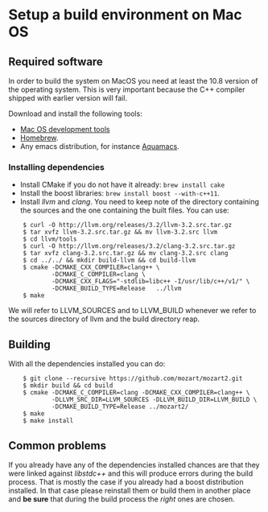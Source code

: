 # Setup a build environment on Mac OS

## Required software

In order to build the system on MacOS you need at least the 10.8 version of the operating system. This is very important because the C++ compiler shipped with earlier version will fail.

Download and install the following tools:

*  [Mac OS development tools](http://developer.apple.com)
*  [Homebrew](http://mxcl.github.com/homebrew/).
*   Any emacs distribution, for instance [Aquamacs](http://aquamacs.org/).

### Installing dependencies

*  Install CMake if you do not have it already: `brew install cake` 
*  Install the boost libraries: `brew install boost --with-c++11`.
*  Install *llvm* and *clang*. You need to keep note of the directory containing the sources and the one containing the built files. You can use: 

```
    $ curl -O http://llvm.org/releases/3.2/llvm-3.2.src.tar.gz
    $ tar xvfz llvm-3.2.src.tar.gz && mv llvm-3.2.src llvm
    $ cd llvm/tools
    $ curl -O http://llvm.org/releases/3.2/clang-3.2.src.tar.gz
    $ tar xvfz clang-3.2.src.tar.gz && mv clang-3.2.src clang
    $ cd ../../ && mkdir build-llvm && cd build-llvm
    $ cmake -DCMAKE_CXX_COMPILER=clang++ \
            -DCMAKE_C_COMPILER=clang \
            -DCMAKE_CXX_FLAGS="-stdlib=libc++ -I/usr/lib/c++/v1/" \
            -DCMAKE_BUILD_TYPE=Release   ../llvm
    $ make     
```      
We will refer to LLVM_SOURCES and to LLVM_BUILD whenever we refer to the sources directory of llvm and the build directory reap.

## Building
With all the dependencies installed you can do:

```
    $ git clone --recursive https://github.com/mozart/mozart2.git
    $ mkdir build && cd build
    $ cmake -DCMAKE_C_COMPILER=clang -DCMAKE_CXX_COMPILER=clang++ \
            -DLLVM_SRC_DIR=LLVM_SOURCES -DLLVM_BUILD_DIR=LLVM_BUILD \
            -DCMAKE_BUILD_TYPE=Release ../mozart2/
    $ make
    $ make install
``` 

## Common problems
If you already have any of the dependencies installed chances are that they were linked against *libstdc++* and this will produce errors during the build process. That is mostly the case if you already had a boost distribution installed. In that case please reinstall them or build them in another place and **be sure** that during the build process the *right* ones are chosen.
